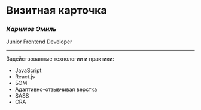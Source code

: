 # Визитная карточка
### ***Каримов Эмиль***
Junior Frontend Developer

___

Задействованные технологии и практики:
  + JavaScript
  + React.js
  + БЭМ
  + Адаптивно-отзывчивая верстка
  + SASS
  + CRA
